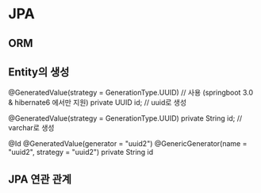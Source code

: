 # JPA
## ORM

## Entity의 생성
@GeneratedValue(strategy = GenerationType.UUID) // 사용 (springboot 3.0 & hibernate6 에서만 지원)
private UUID id; // uuid로 생성

@GeneratedValue(strategy = GenerationType.UUID)
private String id; // varchar로 생성

@Id
@GeneratedValue(generator = "uuid2")
@GenericGenerator(name = "uuid2", strategy = "uuid2")
private String id

## JPA 연관 관계

## 